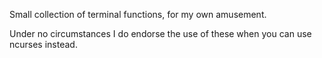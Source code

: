 Small collection of terminal functions, for my own amusement.

Under no circumstances I do endorse the use of these when you can use ncurses instead.
